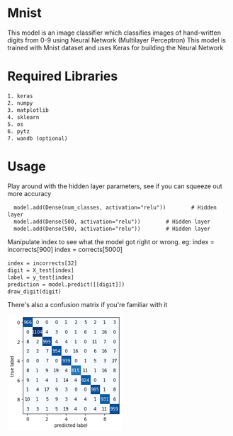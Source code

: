 # Mnist
This model is an image classifier which classifies images of hand-written digits from 0-9 using Neural Network (Multilayer Perceptron)
This model is trained with Mnist dataset and uses Keras for building the Neural Network

# Required Libraries

    1. keras
    2. numpy
    3. matplotlib
    4. sklearn 
    5. os 
    6. pytz
    7. wandb (optional)
    
# Usage 
Play around with the hidden layer parameters, see if you can squeeze out more accuracy 
```
  model.add(Dense(num_classes, activation="relu"))        # Hidden layer
  model.add(Dense(500, activation="relu"))        # Hidden layer
  model.add(Dense(500, activation="relu"))        # Hidden layer
```

Manipulate index to see what the model got right or wrong. 
eg: index = incorrects[900] 
    index = corrects[5000]
```
index = incorrects[32]
digit = X_test[index]
label = y_test[index]
prediction = model.predict([[digit]])
draw_digit(digit)
```

There's also a confusion matrix if you're familiar with it

![Confusion Matrix](ConfusionMatrix.png)



